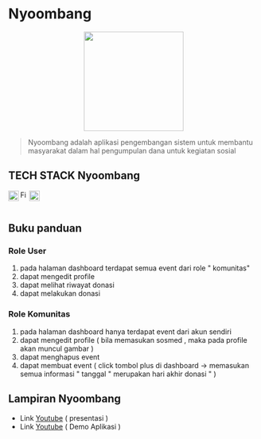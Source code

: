 # Nyoombang

<p align="center">

<img src="https://media.discordapp.net/attachments/642243562888757248/1051509969943539812/logo_awi.png?width=636&height=636" width="200px" />

</p>

> Nyoombang adalah aplikasi pengembangan sistem untuk membantu masyarakat dalam hal pengumpulan dana untuk kegiatan sosial

## TECH STACK Nyoombang

<img align="left" alt="Kotlin" title="Kotlin" width="21px" src="https://cdn.worldvectorlogo.com/logos/kotlin-2.svg" />
<img align="left" alt="Firebase" title="Firebase" width="15px" src="https://cdn.worldvectorlogo.com/logos/firebase-2.svg" />
<img align="left" alt="Midtrans" title="Midtrans" width="21px" src="https://avatars.githubusercontent.com/u/17001512?s=280&v=4" />
<br>
<br>

## Buku panduan 

### Role User 

1. pada halaman dashboard terdapat semua event dari role " komunitas"
2. dapat mengedit profile
3. dapat melihat riwayat donasi
4. dapat melakukan donasi

### Role Komunitas

1. pada halaman dashboard hanya terdapat event dari akun sendiri
2. dapat mengedit profile ( bila memasukan sosmed , maka pada profile akan muncul gambar )
3. dapat menghapus event
4. dapat membuat event ( click tombol plus di dashboard -> memasukan semua informasi " tanggal " merupakan hari akhir donasi " )

## Lampiran Nyoombang

- Link [Youtube](https://youtu.be/BeNYKNaOMyI) ( presentasi )
- Link [Youtube](https://youtu.be/OqlYls7aKXc) ( Demo Aplikasi )
